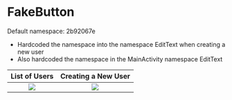 # FakeButton

Default namespace: 2b92067e

* Hardcoded the namespace into the namespace EditText when creating a new user
* Also hardcoded the namespace in the MainActivity namespace EditText


List of Users             |  Creating a New User
:-------------------------:|:-------------------------:
![](https://s10.postimg.org/yazhi9zex/button1.png)  |  ![](https://s10.postimg.org/fvf0kvdkp/button2.png)
